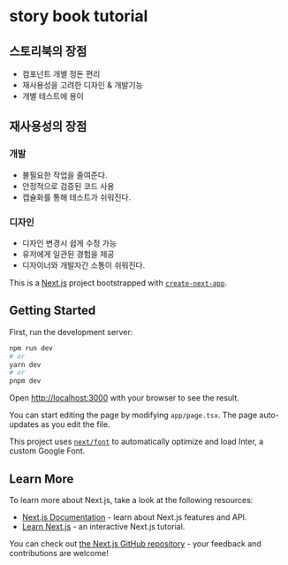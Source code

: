 # story book tutorial
## 스토리북의 장점
- 컴포넌트 개별 정돈 편리
- 재사용성을 고려한 디자인 & 개발기능
- 개별 테스트에 용이

## 재사용성의 장점
### 개발
- 불필요한 작업을 줄여준다.
- 안정적으로 검증된 코드 사용
- 캡슐화를 통해 테스트가 쉬워진다.

### 디자인
- 디자인 변경시 쉽게 수정 가능
- 유저에게 일관된 경험을 제공
- 디자이너와 개발자간 소통이 쉬워진다.


This is a [Next.js](https://nextjs.org/) project bootstrapped with [`create-next-app`](https://github.com/vercel/next.js/tree/canary/packages/create-next-app).

## Getting Started

First, run the development server:

```bash
npm run dev
# or
yarn dev
# or
pnpm dev
```

Open [http://localhost:3000](http://localhost:3000) with your browser to see the result.

You can start editing the page by modifying `app/page.tsx`. The page auto-updates as you edit the file.

This project uses [`next/font`](https://nextjs.org/docs/basic-features/font-optimization) to automatically optimize and load Inter, a custom Google Font.

## Learn More

To learn more about Next.js, take a look at the following resources:

- [Next.js Documentation](https://nextjs.org/docs) - learn about Next.js features and API.
- [Learn Next.js](https://nextjs.org/learn) - an interactive Next.js tutorial.

You can check out [the Next.js GitHub repository](https://github.com/vercel/next.js/) - your feedback and contributions are welcome!
